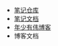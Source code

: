 <!-- _navbar.md 导航栏 -->

* [笔记仓库](https://github.com/iswxw/wxw-document) 
* [笔记文档](iswxw.github.io/wxw-document) 
* [年少有伟博客](https://iswxw.github.io)  
* 博客文档


